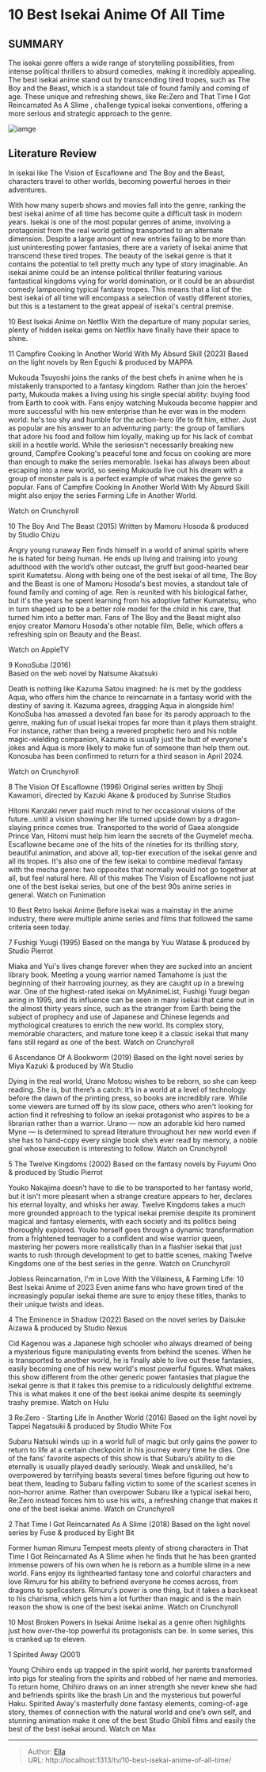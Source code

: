 # 10 Best Isekai Anime Of All Time


## SUMMARY 


 The isekai genre offers a wide range of storytelling possibilities, from intense political thrillers to absurd comedies, making it incredibly appealing. 
 The best isekai anime stand out by transcending tired tropes, such as 
The Boy and the Beast,
 which is a standout tale of found family and coming of age. 
 These unique and refreshing shows, like
 Re:Zero
 and 
That Time I Got Reincarnated As A Slime
, challenge typical isekai conventions, offering a more serious and strategic approach to the genre. 

![iamge](https://static1.srcdn.com/wordpress/wp-content/uploads/2024/01/the-cast-of-re_zero-and-the-cast-of-that-time-i-got-reincarnated-as-a-slime.jpg)

## Literature Review
In isekai like The Vision of Escaflowne and The Boy and the Beast, characters travel to other worlds, becoming powerful heroes in their adventures.




With how many superb shows and movies fall into the genre, ranking the best isekai anime of all time has become quite a difficult task in modern years. Isekai is one of the most popular genres of anime, involving a protagonist from the real world getting transported to an alternate dimension. Despite a large amount of new entries failing to be more than just uninteresting power fantasies, there are a variety of isekai anime that transcend these tired tropes.
The beauty of the isekai genre is that it contains the potential to tell pretty much any type of story imaginable. An isekai anime could be an intense political thriller featuring various fantastical kingdoms vying for world domination, or it could be an absurdist comedy lampooning typical fantasy tropes. This means that a list of the best isekai of all time will encompass a selection of vastly different stories, but this is a testament to the great appeal of isekai&#39;s central premise.
            
 
 10 Best Isekai Anime on Netflix 
With the departure of many popular series, plenty of hidden isekai gems on Netflix have finally have their space to shine. 













 








 11  Campfire Cooking In Another World With My Absurd Skill (2023) 
Based on the light novels by Ren Eguchi &amp; produced by MAPPA
        

Mukouda Tsuyoshi joins the ranks of the best chefs in anime when he is mistakenly transported to a fantasy kingdom. Rather than join the heroes&#39; party, Mukouda makes a living using his single special ability: buying food from Earth to cook with. Fans enjoy watching Mukouda become happier and more successful with his new enterprise than he ever was in the modern world: he&#39;s too shy and humble for the action-hero life to fit him, either. Just as popular are his answer to an adventuring party: the group of familiars that adore his food and follow him loyally, making up for his lack of combat skill in a hostile world.
While the seriesisn&#39;t necessarily breaking new ground, Campfire Cooking&#39;s peaceful tone and focus on cooking are more than enough to make the series memorable. Isekai has always been about escaping into a new world, so seeing Mukouda live out his dream with a group of monster pals is a perfect example of what makes the genre so popular.
Fans of Campfire Cooking In Another World With My Absurd Skill might also enjoy the series Farming Life in Another World. 

Watch on Crunchyroll





 10  The Boy And The Beast (2015) 
Written by Mamoru Hosoda &amp; produced by Studio Chizu
        

Angry young runaway Ren finds himself in a world of animal spirits where he is hated for being human. He ends up living and training into young adulthood with the world’s other outcast, the gruff but good-hearted bear spirit Kumatetsu. Along with being one of the best isekai of all time, The Boy and the Beast is one of Mamoru Hosoda&#39;s best movies, a standout tale of found family and coming of age. Ren is reunited with his biological father, but it&#39;s the years he spent learning from his adoptive father Kumatetsu, who in turn shaped up to be a better role model for the child in his care, that turned him into a better man.
Fans of The Boy and the Beast might also enjoy creator Mamoru Hosoda&#39;s other notable film, Belle, which offers a refreshing spin on Beauty and the Beast. 

Watch on AppleTV





 9  KonoSuba (2016)  
Based on the web novel by Natsume Akatsuki


 







Death is nothing like Kazuma Satou imagined: he is met by the goddess Aqua, who offers him the chance to reincarnate in a fantasy world with the destiny of saving it. Kazuma agrees, dragging Aqua in alongside him! KonoSuba has amassed a devoted fan base for its parody approach to the genre, making fun of usual isekai tropes far more than it plays them straight. For instance, rather than being a revered prophetic hero and his noble magic-wielding companion, Kazuma is usually just the butt of everyone&#39;s jokes and Aqua is more likely to make fun of someone than help them out.
Konosuba has been confirmed to return for a third season in April 2024. 

Watch on Crunchyroll





 8  The Vision Of Escaflowne (1996) 
Original series written by Shoji Kawamori, directed by Kazuki Akane &amp; produced by Sunrise Studios
        

Hitomi Kanzaki never paid much mind to her occasional visions of the future…until a vision showing her life turned upside down by a dragon-slaying prince comes true. Transported to the world of Gaea alongside Prince Van, Hitomi must help him learn the secrets of the Guymelef mecha. Escaflowne became one of the hits of the nineties for its thrilling story, beautiful animation, and above all, top-tier execution of the isekai genre and all its tropes. It&#39;s also one of the few isekai to combine medieval fantasy with the mecha genre: two opposites that normally would not go together at all, but feel natural here. All of this makes The Vision of Escaflowne not just one of the best isekai series, but one of the best 90s anime series in general.
Watch on Funimation
            
 
 10 Best Retro Isekai Anime 
Before isekai was a mainstay in the anime industry, there were multiple anime series and films that followed the same criteria seen today.









 7  Fushigi Yuugi (1995) 
Based on the manga by Yuu Watase &amp; produced by Studio Pierrot
        

Miaka and Yui&#39;s lives change forever when they are sucked into an ancient library book. Meeting a young warrior named Tamahome is just the beginning of their harrowing journey, as they are caught up in a brewing war. One of the highest-rated isekai on MyAnimeList, Fushigi Yuugi began airing in 1995, and its influence can be seen in many isekai that came out in the almost thirty years since, such as the stranger from Earth being the subject of prophecy and use of Japanese and Chinese legends and mythological creatures to enrich the new world. Its complex story, memorable characters, and mature tone keep it a classic isekai that many fans still regard as one of the best.
Watch on Crunchyroll





 6  Ascendance Of A Bookworm (2019) 
Based on the light novel series by Miya Kazuki &amp; produced by Wit Studio
        

Dying in the real world, Urano Motosu wishes to be reborn, so she can keep reading. She is, but there’s a catch: it’s in a world at a level of technology before the dawn of the printing press, so books are incredibly rare. While some viewers are turned off by its slow pace, others who aren&#39;t looking for action find it refreshing to follow an isekai protagonist who aspires to be a librarian rather than a warrior. Urano — now an adorable kid hero named Myne — is determined to spread literature throughout her new world even if she has to hand-copy every single book she’s ever read by memory, a noble goal whose execution is interesting to follow.
Watch on Crunchyroll





 5  The Twelve Kingdoms (2002) 
Based on the fantasy novels by Fuyumi Ono &amp; produced by Studio Pierrot
        

Youko Nakajima doesn’t have to die to be transported to her fantasy world, but it isn&#39;t more pleasant when a strange creature appears to her, declares his eternal loyalty, and whisks her away. Twelve Kingdoms takes a much more grounded approach to the typical isekai premise despite its prominent magical and fantasy elements, with each society and its politics being thoroughly explored. Youko herself goes through a dynamic transformation from a frightened teenager to a confident and wise warrior queen, mastering her powers more realistically than in a flashier isekai that just wants to rush through development to get to battle scenes, making Twelve Kingdoms one of the best series in the genre.
Watch on Crunchyroll
            
 
 Jobless Reincarnation, I&#39;m in Love With the Villainess, &amp; Farming Life: 10 Best Isekai Anime of 2023 
Even anime fans who have grown tired of the increasingly popular isekai theme are sure to enjoy these titles, thanks to their unique twists and ideas.









 4  The Eminence in Shadow (2022) 
Based on the novel series by Daisuke Aizawa &amp; produced by Studio Nexus
        

Cid Kagenou was a Japanese high schooler who always dreamed of being a mysterious figure manipulating events from behind the scenes. When he is transported to another world, he is finally able to live out these fantasies, easily becoming one of his new world&#39;s most powerful figures. What makes this show different from the other generic power fantasies that plague the isekai genre is that it takes this premise to a ridiculously delightful extreme. This is what makes it one of the best isekai anime despite its seemingly trashy premise.
Watch on Hulu





 3  Re:Zero - Starting Life In Another World (2016) 
Based on the light novel by Tappei Nagatsuki &amp; produced by Studio White Fox
        

Subaru Natsuki winds up in a world full of magic but only gains the power to return to life at a certain checkpoint in his journey every time he dies. One of the fans’ favorite aspects of this show is that Subaru’s ability to die eternally is usually played deadly seriously. Weak and unskilled, he&#39;s overpowered by terrifying beasts several times before figuring out how to beat them, leading to Subaru falling victim to some of the scariest scenes in non-horror anime. Rather than overpower Subaru like a typical isekai hero, Re:Zero instead forces him to use his wits, a refreshing change that makes it one of the best isekai anime.
Watch on Crunchyroll





 2  That Time I Got Reincarnated As A Slime (2018) 
Based on the light novel series by Fuse &amp; produced by Eight Bit


 







Former human Rimuru Tempest meets plenty of strong characters in That Time I Got Reincarnated As A Slime when he finds that he has been granted immense powers of his own when he is reborn as a humble slime in a new world. Fans enjoy its lighthearted fantasy tone and colorful characters and love Rimuru for his ability to befriend everyone he comes across, from dragons to spellcasters. Rimuru&#39;s power is one thing, but it takes a backseat to his charisma, which gets him a lot further than magic and is the main reason the show is one of the best isekai anime.
Watch on Crunchyroll
            
 
 10 Most Broken Powers in Isekai Anime 
Isekai as a genre often highlights just how over-the-top powerful its protagonists can be. In some series, this is cranked up to eleven.









 1  Spirited Away (2001) 


 







Young Chihiro ends up trapped in the spirit world, her parents transformed into pigs for stealing from the spirits and robbed of her name and memories. To return home, Chihiro draws on an inner strength she never knew she had and befriends spirits like the brash Lin and the mysterious but powerful Haku. Spirited Away&#39;s masterfully done fantasy elements, coming-of-age story, themes of connection with the natural world and one’s own self, and stunning animation make it one of the best Studio Ghibli films and easily the best of the best isekai around.
Watch on Max

---

> Author: [Ella](https://instagram.hk.cn/)  
> URL: http://localhost:1313/tv/10-best-isekai-anime-of-all-time/  

